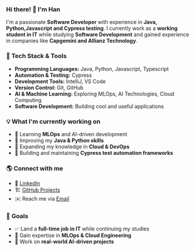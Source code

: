 ### Hi there! 👋 I'm Han

I'm a passionate **Software Developer** with experience in **Java, Python,Javascript and Cypress testing**.
I currently work as a **working student in IT** while studying **Software Development** and gained experience in companies like **Capgemini and Allianz Technology**. 


### 🚀 **Tech Stack & Tools**

- **Programming Languages:** Java, Python, Javascript, Typescript
- **Automation & Testing:** Cypress
- **Development Tools:** IntelliJ, VS Code
- **Version Control:** Git, GitHub
- **AI & Machine Learning:** Exploring MLOps, AI Technologies, Cloud Computing
- **Software Development:** Building cool and useful applications

### 💡 **What I'm currently working on**

- 🌱 Learning **MLOps** and AI-driven development
- 🔨 Improving my **Java & Python skills**
- 📖 Expanding my knowledge in **Cloud & DevOps**
- 🚀 Building and maintaining **Cypress test automation frameworks**

### 🌎 **Connect with me**

- 💼 [LinkedIn](https://www.linkedin.com/in/gökhan-özdemir-a3563a183)  
- 🏗️ [GitHub Projects](https://github.com/Han-90)  
- ✉️ Reach me via [Email](mailto:goekhan.oezdemir90@googlemail.com)

### 🎯 **Goals**

- ✅ Land a **full-time job in IT** while continuing my studies
- 🚀 Gain expertise in **MLOps & Cloud Engineering**
- 🔧 Work on **real-world AI-driven projects**

